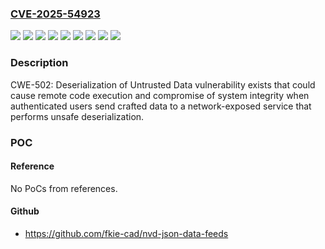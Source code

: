 ### [CVE-2025-54923](https://cve.mitre.org/cgi-bin/cvename.cgi?name=CVE-2025-54923)
![](https://img.shields.io/static/v1?label=Product&message=EcoStruxure%E2%84%A2%20Power%20Monitoring%20Expert%20(PME)&color=blue)
![](https://img.shields.io/static/v1?label=Product&message=EcoStruxure%E2%84%A2%20Power%20Operation%20(EPO)%20Advanced%20Reporting%20and%20Dashboards%20Module&color=blue)
![](https://img.shields.io/static/v1?label=Version&message=Version%202022%20&color=brightgreen)
![](https://img.shields.io/static/v1?label=Version&message=Version%202022%20w%2F%20Advanced%20Reporting%20Module%20&color=brightgreen)
![](https://img.shields.io/static/v1?label=Version&message=Version%202023%20&color=brightgreen)
![](https://img.shields.io/static/v1?label=Version&message=Version%202024%20&color=brightgreen)
![](https://img.shields.io/static/v1?label=Version&message=Version%202024%20R2%20&color=brightgreen)
![](https://img.shields.io/static/v1?label=Version&message=Version%202024%20w%2F%20Advanced%20Reporting%20Module%20&color=brightgreen)
![](https://img.shields.io/static/v1?label=Vulnerability&message=CWE-502%20Deserialization%20of%20Untrusted%20Data&color=brightgreen)

### Description

CWE-502: Deserialization of Untrusted Data vulnerability exists that could cause remote code execution and compromise of system integrity when authenticated users send crafted data to a network-exposed service that performs unsafe deserialization.

### POC

#### Reference
No PoCs from references.

#### Github
- https://github.com/fkie-cad/nvd-json-data-feeds


